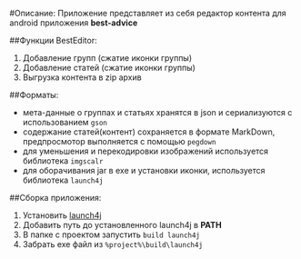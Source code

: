 #Описание:
Приложение представляет из себя редактор контента для android приложения **best-advice**

##Функции BestEditor:
1. Добавление групп (сжатие иконки группы)
2. Добавление статей (сжатие иконки группы)
3. Выгрузка контента в zip архив

##Форматы:
* мета-данные о группах и статьях хранятся в json и сериализуются с использованием `gson`
* содержание  статей(контент) сохраняется в формате MarkDown, предпросмотор выполняется с помощью `pegdown`
* для уменьшения и перекодировки изображений используется библиотека `imgscalr`
* для оборачивания jar в exe и установки иконки, используется библиотека `launch4j`


##Сборка приложения:
1. Установить [launch4j](http://launch4j.sourceforge.net/)
2. Добавить путь до установленного launch4j в **PATH**
3. В папке с проектом запустить `build launch4j`
4. Забрать exe файл из `%project%\build\launch4j`